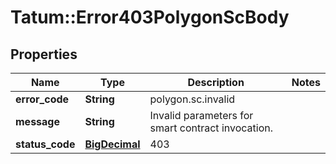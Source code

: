 # Tatum::Error403PolygonScBody

## Properties
Name | Type | Description | Notes
------------ | ------------- | ------------- | -------------
**error_code** | **String** | polygon.sc.invalid | 
**message** | **String** | Invalid parameters for smart contract invocation. | 
**status_code** | [**BigDecimal**](BigDecimal.md) | 403 | 

